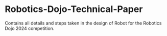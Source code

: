 # Robotics-Dojo-Technical-Paper
Contains all details and steps taken in the design of Robot for the Robotics Dojo 2024 competition.
